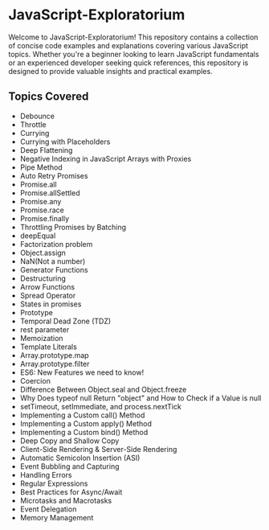 # JavaScript-Exploratorium
Welcome to JavaScript-Exploratorium! 
This repository contains a collection of concise code examples and explanations covering various JavaScript topics. Whether you're a beginner looking to learn JavaScript fundamentals or an experienced developer seeking quick references, this repository is designed to provide valuable insights and practical examples.

## Topics Covered
- Debounce
- Throttle
- Currying
- Currying with Placeholders
- Deep Flattening
- Negative Indexing in JavaScript Arrays with Proxies
- Pipe Method
- Auto Retry Promises
- Promise.all
- Promise.allSettled
- Promise.any
- Promise.race
- Promise.finally
- Throttling Promises by Batching
- deepEqual
- Factorization problem
- Object.assign
- NaN(Not a number)
- Generator Functions
- Destructuring
- Arrow Functions
- Spread Operator
- States in promises
- Prototype
- Temporal Dead Zone (TDZ)
- rest parameter
- Memoization
- Template Literals
- Array.prototype.map
- Array.prototype.filter
- ES6: New Features we need to know!
- Coercion
- Difference Between Object.seal and Object.freeze
- Why Does typeof null Return "object" and How to Check if a Value is null
- setTimeout, setImmediate, and process.nextTick
- Implementing a Custom call() Method
- Implementing a Custom apply() Method
- Implementing a Custom bind() Method
- Deep Copy and Shallow Copy
- Client-Side Rendering & Server-Side Rendering
- Automatic Semicolon Insertion (ASI)
- Event Bubbling and Capturing
- Handling Errors
- Regular Expressions
- Best Practices for Async/Await
- Microtasks and Macrotasks
- Event Delegation
- Memory Management

